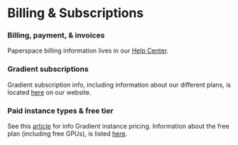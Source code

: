 # Billing & Subscriptions

### Billing, payment, & invoices

Paperspace billing information lives in our [Help Center](https://support.paperspace.com/hc/en-us/categories/202541607-Billing-Pricing).&#x20;

### Gradient subscriptions

Gradient subscription info, including information about our different plans, is located [here](https://gradient.paperspace.com/pricing) on our website.

### Paid instance types & free tier

See this [article](../../instance-types/) for info Gradient instance pricing. Information about the free plan (including free GPUs), is listed [here](../../instance-types/free-instances.md). &#x20;
